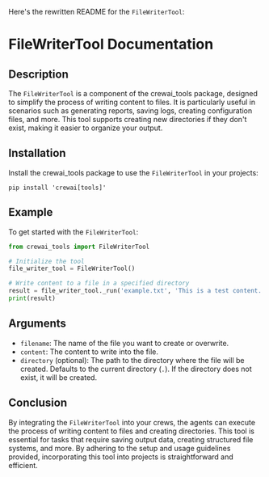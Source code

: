 Here's the rewritten README for the `FileWriterTool`:

# FileWriterTool Documentation

## Description
The `FileWriterTool` is a component of the crewai_tools package, designed to simplify the process of writing content to files. It is particularly useful in scenarios such as generating reports, saving logs, creating configuration files, and more. This tool supports creating new directories if they don't exist, making it easier to organize your output.

## Installation
Install the crewai_tools package to use the `FileWriterTool` in your projects:

```shell
pip install 'crewai[tools]'
```

## Example
To get started with the `FileWriterTool`:

```python
from crewai_tools import FileWriterTool

# Initialize the tool
file_writer_tool = FileWriterTool()

# Write content to a file in a specified directory
result = file_writer_tool._run('example.txt', 'This is a test content.', 'test_directory')
print(result)
```

## Arguments
- `filename`: The name of the file you want to create or overwrite.
- `content`: The content to write into the file.
- `directory` (optional): The path to the directory where the file will be created. Defaults to the current directory (`.`). If the directory does not exist, it will be created.

## Conclusion
By integrating the `FileWriterTool` into your crews, the agents can execute the process of writing content to files and creating directories. This tool is essential for tasks that require saving output data, creating structured file systems, and more. By adhering to the setup and usage guidelines provided, incorporating this tool into projects is straightforward and efficient.
